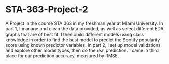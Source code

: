 # STA-363-Project-2

A Project in the course STA 363 in my freshman year at Miami University. In part 1, I manage and clean the data provided, as well as select different EDA graphs that are of best fit. I then build different models using class knowledge in order to find the best model to predict the Spotify popularity score using known predictor variables. In part 2, I set up model validations and explore other model types, then do the real prediction. I came in third place for our prediction accuracy, measured by RMSE.
